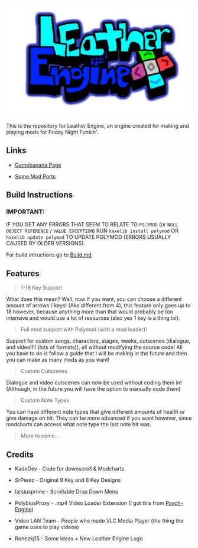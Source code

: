 ![Logo](art/Logo.png)

This is the repository for Leather Engine, an engine created for making and playing mods for Friday Night Funkin'.

## Links

- [Gamebanana Page](https://gamebanana.com/mods/334945)

- [Some Mod Ports](https://github.com/Leather128/LeathersFNFModPorts)

## Build Instructions 

### IMPORTANT:

IF YOU GET ANY ERRORS THAT SEEM TO RELATE TO `POLYMOD` (or `NULL OBJECT REFERENCE` / `VALUE EXCEPTION`) RUN `haxelib install polymod` OR `haxelib update polymod` TO UPDATE POLYMOD (ERRORS USUALLY CAUSED BY OLDER VERSIONS).

For build intructions go to [Build.md](https://github.com/Leather128/LeathersFunkinEngine/blob/master/Build.md)

## Features

> 1-18 Key Support

What does this mean? Well, now if you want, you can choose a different amount of arrows / keys! (Aka different from 4), this feature only goes up to 18 however, because anything more than that would probably be too intensive and would use a lot of resources (also yes 1 key is a thing lol).

> Full mod support with Polymod (with a mod loader)!

Support for custom songs, characters, stages, weeks, cutscenes (dialogue, and video!!!! (lots of formats)), all without modifying the source code! All you have to do is follow a guide that I will be making in the future and then you can make as many mods as you want!

> Custom Cutscenes

Dialogue and video cutscenes can now be used without coding them in! (Although, in the future you will have the option to manually code them)

> Custom Note Types

You can have different note types that give different amounts of health or give damage on hit. They can be more advanced if you want however, since modcharts can access what note type the last note hit was.

> More to come...

## Credits

* KadeDev - Code for downscroll & Modcharts

* SrPerez - Original 9 Key and 6 Key Designs

* larsiusprime - Scrollable Drop Down Menu

* PolybiusProxy - .mp4 Video Loader Extension (I got this from [Psych-Engine](https://github.com/ShadowMario/FNF-PsychEngine))

* Video LAN Team - People who made VLC Media Player (the thing the game uses to play videos)

* Ronezkj15 - Some Ideas + New Leather Engine Logo

